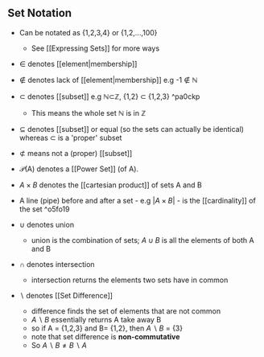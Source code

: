 ## Set Notation

- Can be notated as {1,2,3,4} or {1,2,...,100}
    - See [[Expressing Sets]] for more ways
    
- ∈ denotes [[element|membership]]

- ∉ denotes lack of [[element|membership]] e.g -1 ∉ ℕ

- ⊂ denotes [[subset]] e.g ℕ⊂ℤ, {1,2} ⊂ {1,2,3} ^pa0ckp
    - This means the whole set ℕ is in ℤ

- ⊆ denotes [[subset]] or equal (so the sets can actually be identical) whereas ⊂ is a 'proper' subset

- ⊄ means not a (proper) [[subset]]

- $\mathcal P$(A) denotes a [[Power Set]] (of A).

- $A\times B$ denotes the [[cartesian product]] of sets A and B
- A line (pipe) before and after a set - e.g $|A\times B|$ - is the [[cardinality]] of the set ^o5fo19
- $\cup$ denotes union
    - union is the combination of sets; ${A \cup B}$ is all the elements of both A and B
- $\cap$  denotes intersection 
    - intersection returns the elements two sets have in common
- $\backslash$ denotes [[Set Difference]]
    - difference finds the set of elements that are not common
    - ${A\backslash B}$ essentially returns A take away B
    - so if A = {1,2,3} and B= {1,2}, then ${A\backslash B}$ = {3}
    - note that set difference is **non-commutative**
    - So ${A\backslash B \neq B \backslash A}$
    